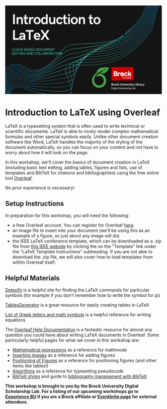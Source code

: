 ![Tool logo](LaTeX_logo.jpg)

# Introduction to LaTeX using Overleaf
LaTeX is a typesetting system that is often used to write technical or scientific documents. LaTeX is able to nicely render complex mathematical formulas and other special symbols easily. Unlike other document creation software like Word, LaTeX handles the majority of the styling of the document automatically, so you can focus on your content and not have to worry about how it will look on the page.

In this workshop, we'll cover the basics of document creation in LaTeX (including basic text editing, adding tables, figures and lists, use of templates and BibTeX for citations and bibliographies) using the free online tool [Overleaf](https://www.overleaf.com/). 

No prior experience is necessary!

## Setup Instructions
In preparation for this workshop, you will need the following:
-  a free Overleaf account. You can register for Overleaf [here](https://www.overleaf.com/register).
- an image file to insert into your document (we'll be using this as an example of a figure, so just about any image will do)
- the IEEE LaTeX conference template, which can be downloaded as a .zip file from [this IEEE website](https://www.ieee.org/conferences/publishing/templates.html) by clicking the on the "Template" link under the "LaTeX Template Instructions" subheading. If you are not able to download the .zip file, we will also cover how to load templates from within Overleaf itself. 

## Helpful Materials
[Detexify](https://detexify.kirelabs.org/classify.html) is a helpful site for finding the LaTeX commands for particular symbols (for example if you don't remember how to write the symbol for pi)

[TablesGenerator](https://www.tablesgenerator.com/) is a great resource for easily creating tables in LaTeX

[List of Greek letters and math symbols](https://www.overleaf.com/learn/latex/List_of_Greek_letters_and_math_symbols) is a helpful reference for writing equations

The [Overleaf Help Documentation](https://www.overleaf.com/learn) is a fantastic resource for almost any question you could have about writing LaTeX documents in Overleaf. Some particularly helpful pages for what we cover in this workshop are:
- [Mathematical expressions](https://www.overleaf.com/learn/latex/Mathematical_expressions) as a reference for mathmode
- [Inserting images](https://www.overleaf.com/learn/latex/Inserting_Images) as a reference for adding figures
- [Positioning of Figures](https://www.overleaf.com/learn/latex/Positioning_of_Figures) as a reference for positioning figures (and other items like tables!)
- [Algorithms](https://www.overleaf.com/learn/latex/Algorithms) as a reference for typesetting pseudocode
- [BibTeX styles](https://www.overleaf.com/learn/latex/Bibtex_bibliography_styles) and guide to [bibliography management with BibTeX](https://www.overleaf.com/learn/latex/Bibliography_management_with_bibtex)

  
**This workshop is brought to you by the Brock University Digital Scholarship Lab.  For a listing of our upcoming workshops go to [Experience BU](https://experiencebu.brocku.ca/organization/dsl) if you are a Brock affiliate or [Eventbrite page](https://www.eventbrite.ca/o/brock-university-digital-scholarship-lab-21661627350) for external attendees.**

<!--- Please use reference style images so that it is easier to update pictures later --->

